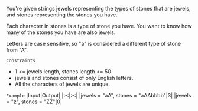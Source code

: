 You're given strings jewels representing the types of stones that are jewels, and stones representing the stones you have. 

Each character in stones is a type of stone you have. You want to know how many of the stones you have are also jewels.

Letters are case sensitive, so "a" is considered a different type of stone from "A".

`Constraints`
- 1 <= jewels.length, stones.length <= 50
- jewels and stones consist of only English letters.
- All the characters of jewels are unique.

`Example`
|Input|Output|
|:-:|:-:|
|jewels = "aA", stones = "aAAbbbb"|3|
|jewels = "z", stones = "ZZ"|0|
